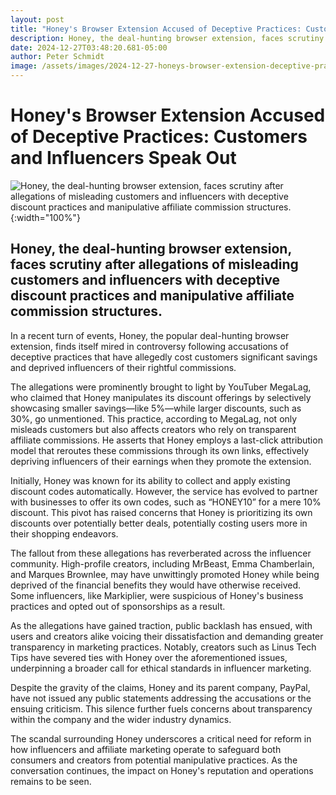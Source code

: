 ```yaml
---
layout: post
title: "Honey's Browser Extension Accused of Deceptive Practices: Customers and Influencers Speak Out"
description: Honey, the deal-hunting browser extension, faces scrutiny after allegations of misleading customers and influencers with deceptive discount practices and manipulative affiliate commission structures.
date: 2024-12-27T03:48:20.681-05:00
author: Peter Schmidt
image: /assets/images/2024-12-27-honeys-browser-extension-deceptive-practices.webp
---
```

# Honey's Browser Extension Accused of Deceptive Practices: Customers and Influencers Speak Out
![Honey, the deal-hunting browser extension, faces scrutiny after allegations of misleading customers and influencers with deceptive discount practices and manipulative affiliate commission structures.]( {{page.image}} ){:width="100%"}
## Honey, the deal-hunting browser extension, faces scrutiny after allegations of misleading customers and influencers with deceptive discount practices and manipulative affiliate commission structures.
In a recent turn of events, Honey, the popular deal-hunting browser extension, finds itself mired in controversy following accusations of deceptive practices that have allegedly cost customers significant savings and deprived influencers of their rightful commissions.

The allegations were prominently brought to light by YouTuber MegaLag, who claimed that Honey manipulates its discount offerings by selectively showcasing smaller savings—like 5%—while larger discounts, such as 30%, go unmentioned. This practice, according to MegaLag, not only misleads customers but also affects creators who rely on transparent affiliate commissions. He asserts that Honey employs a last-click attribution model that reroutes these commissions through its own links, effectively depriving influencers of their earnings when they promote the extension.

Initially, Honey was known for its ability to collect and apply existing discount codes automatically. However, the service has evolved to partner with businesses to offer its own codes, such as “HONEY10” for a mere 10% discount. This pivot has raised concerns that Honey is prioritizing its own discounts over potentially better deals, potentially costing users more in their shopping endeavors.

The fallout from these allegations has reverberated across the influencer community. High-profile creators, including MrBeast, Emma Chamberlain, and Marques Brownlee, may have unwittingly promoted Honey while being deprived of the financial benefits they would have otherwise received. Some influencers, like Markiplier, were suspicious of Honey's business practices and opted out of sponsorships as a result.

As the allegations have gained traction, public backlash has ensued, with users and creators alike voicing their dissatisfaction and demanding greater transparency in marketing practices. Notably, creators such as Linus Tech Tips have severed ties with Honey over the aforementioned issues, underpinning a broader call for ethical standards in influencer marketing.

Despite the gravity of the claims, Honey and its parent company, PayPal, have not issued any public statements addressing the accusations or the ensuing criticism. This silence further fuels concerns about transparency within the company and the wider industry dynamics.

The scandal surrounding Honey underscores a critical need for reform in how influencers and affiliate marketing operate to safeguard both consumers and creators from potential manipulative practices. As the conversation continues, the impact on Honey's reputation and operations remains to be seen.
